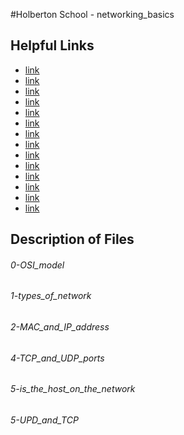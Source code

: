 #Holberton School - networking_basics

## Helpful Links
* [link](http://searchnetworking.techtarget.com/definition/OSI)
* [link](https://www.lifewire.com/lans-wans-and-other-area-networks-817376)
* [link](http://searchnetworking.techtarget.com/definition/local-area-network-LAN)
* [link](http://searchenterprisewan.techtarget.com/definition/WAN)
* [link](https://en.wikipedia.org/wiki/Internet)
* [link](http://whatismyipaddress.com/mac-address)
* [link](https://www.bleepingcomputer.com/tutorials/ip-addresses-explained/)
* [link](https://www.iplocation.net/public-vs-private-ip-address)
* [link](http://www.webopedia.com/DidYouKnow/Internet/ipv6_ipv4_difference.html)
* [link](https://en.wikipedia.org/wiki/Localhost)
* [link](http://www.howtogeek.com/190014/htg-explains-what-is-the-difference-between-tcp-and-udp/)
* [link](https://en.wikipedia.org/wiki/List_of_TCP_and_UDP_port_numbers)
* [link](https://en.wikipedia.org/wiki/Ping_(networking_utility))
* [link](http://wiki.bash-hackers.org/scripting/posparams)

## Description of Files
<h6>0-OSI_model</h6>

<h6>1-types_of_network</h6>

<h6>2-MAC_and_IP_address</h6>

<h6>4-TCP_and_UDP_ports</h6>

<h6>5-is_the_host_on_the_network</h6>

<h6>5-UPD_and_TCP</h6>

